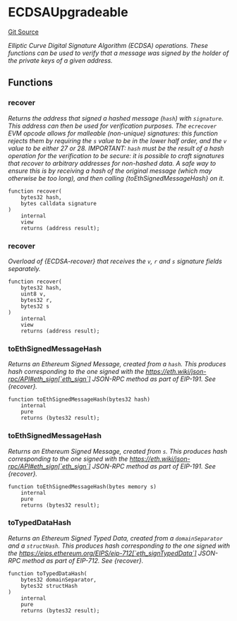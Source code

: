 # ECDSAUpgradeable
[Git Source](https://github.com/ContractLabs/foundry-bountykinds-contract/blob/67e6855d3beabdf242cc0b51d9e53b087a5235b9/src/oz-custom/oz-upgradeable/utils/cryptography/ECDSAUpgradeable.sol)

*Elliptic Curve Digital Signature Algorithm (ECDSA) operations.
These functions can be used to verify that a message was signed by the holder
of the private keys of a given address.*


## Functions
### recover

*Returns the address that signed a hashed message (`hash`) with
`signature`. This address can then be used for verification purposes.
The `ecrecover` EVM opcode allows for malleable (non-unique) signatures:
this function rejects them by requiring the `s` value to be in the lower
half order, and the `v` value to be either 27 or 28.
IMPORTANT: `hash` _must_ be the result of a hash operation for the
verification to be secure: it is possible to craft signatures that
recover to arbitrary addresses for non-hashed data. A safe way to ensure
this is by receiving a hash of the original message (which may otherwise
be too long), and then calling {toEthSignedMessageHash} on it.*


```solidity
function recover(
    bytes32 hash,
    bytes calldata signature
)
    internal
    view
    returns (address result);
```

### recover

*Overload of {ECDSA-recover} that receives the `v`,
`r` and `s` signature fields separately.*


```solidity
function recover(
    bytes32 hash,
    uint8 v,
    bytes32 r,
    bytes32 s
)
    internal
    view
    returns (address result);
```

### toEthSignedMessageHash

*Returns an Ethereum Signed Message, created from a `hash`. This
produces hash corresponding to the one signed with the
https://eth.wiki/json-rpc/API#eth_sign[`eth_sign`]
JSON-RPC method as part of EIP-191.
See {recover}.*


```solidity
function toEthSignedMessageHash(bytes32 hash)
    internal
    pure
    returns (bytes32 result);
```

### toEthSignedMessageHash

*Returns an Ethereum Signed Message, created from `s`. This
produces hash corresponding to the one signed with the
https://eth.wiki/json-rpc/API#eth_sign[`eth_sign`]
JSON-RPC method as part of EIP-191.
See {recover}.*


```solidity
function toEthSignedMessageHash(bytes memory s)
    internal
    pure
    returns (bytes32 result);
```

### toTypedDataHash

*Returns an Ethereum Signed Typed Data, created from a
`domainSeparator` and a `structHash`. This produces hash corresponding
to the one signed with the
https://eips.ethereum.org/EIPS/eip-712[`eth_signTypedData`]
JSON-RPC method as part of EIP-712.
See {recover}.*


```solidity
function toTypedDataHash(
    bytes32 domainSeparator,
    bytes32 structHash
)
    internal
    pure
    returns (bytes32 result);
```

